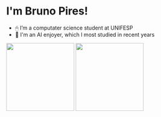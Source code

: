 # I'm Bruno Pires!

- 🖱 I’m a computater science student at UNIFESP
- 🦾 I'm an AI enjoyer, which I most studied in recent years


<div>  
  <img height="180em" src="https://github-readme-stats.vercel.app/api?username=psbruno&show_icons=true&include_all_commits=true&count_private=true"/>
  <img height="180em" src="https://github-readme-stats.vercel.app/api/top-langs/?username=psbruno&layout=compact&langs_count=7&"/>
</div><br>

